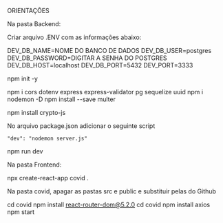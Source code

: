 ORIENTAÇÕES

Na pasta Backend:

Criar arquivo .ENV com as informações abaixo:

DEV_DB_NAME=NOME DO BANCO DE DADOS
DEV_DB_USER=postgres
DEV_DB_PASSWORD=DIGITAR A SENHA DO POSTGRES
DEV_DB_HOST=localhost
DEV_DB_PORT=5432
DEV_PORT=3333

npm init -y

npm i cors dotenv express express-validator pg sequelize uuid
npm i nodemon -D 
npm install --save multer


npm install crypto-js



No arquivo package.json adicionar o seguinte script

	"dev": "nodemon server.js"

npm run dev


Na pasta Frontend:

npx create-react-app covid .

Na pasta covid, apagar as pastas src e public e substituir pelas do Github

cd covid
npm install react-router-dom@5.2.0
cd covid
npm install axios
npm start
